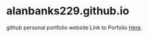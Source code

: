 # alanbanks229.github.io
github personal portfolio website
Link to Porfolio <a href="https://alanbanks229.github.io/">Here</a>.
